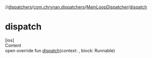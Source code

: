 //[dispatchers](../../../index.md)/[com.chrynan.dispatchers](../index.md)/[MainLoopDispatcher](index.md)/[dispatch](dispatch.md)



# dispatch  
[ios]  
Content  
open override fun [dispatch](dispatch.md)(context: <!---  GfmCommand {"@class":"org.jetbrains.dokka.gfm.ResolveLinkGfmCommand","dri":{"packageName":"","classNames":"<ERROR CLASS>","callable":null,"target":{"@class":"org.jetbrains.dokka.links.PointingToDeclaration"},"extra":null}} ---><ERROR CLASS><!--- --->, block: Runnable)  



